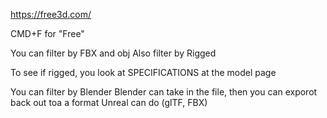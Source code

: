 
https://free3d.com/

CMD+F for "Free"

You can filter by FBX and obj
Also filter by Rigged

To see if rigged, you look at SPECIFICATIONS at the model page

You can filter by Blender
Blender can take in the file, then you can exporot back out toa a format Unreal can do (glTF, FBX)
